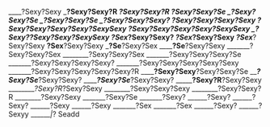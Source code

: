 
____?Sexy?Sexy
___?Sexy?Sexy?R
___?Sexy?Sexy?R
__?Sexy?Sexy?Se
_?Sexy?Sexy?Se
_?Sexy?Sexy?Se
_?Sexy?Sexy?Sexy?
?Sexy?Sexy?Sexy?Sexy
?Sexy?Sexy?Sexy?Sexy?SexySexy
?Sexy?Sexy?Sexy?Sexy?SexySexy
_?Sexy?__?Sexy?Sexy?SexySexy
___?Sex____?Sexy?Sexy?
___?Sex_____?Sexy?Sexy
___?Sex_____?Sexy?Sexy
____?Sex____?Sexy?Sexy
_____?Se____?Sexy?Sex
______?Se__?Sexy?Sexy
_______?Sexy?Sexy?Sex
________?Sexy?Sexy?Sex
_______?Sexy?Sexy?Sexy?Se
_______?Sexy?Sexy?Sexy?Sexy?
_______?Sexy?Sexy?Sexy?Sexy?Sexy
_______?Sexy?Sexy?Sexy?Sexy?Sexy?R
________?Sexy?Sexy____?Sexy?Sexy?Se
_________?Sexy?Se_______?Sexy?Sexy?
_________?Sexy?Se_____?Sexy?Sexy?
_________?Sexy?R____?Sexy?Sexy
_________?Sexy?R_?Sexy?Sexy
________?Sexy?Sexy?Sexy
________?Sexy?Sexy?R
________?Sexy?Sexy
_______?Sexy?Se
_______?Sexy?
______?Sexy?
______?Sexy?
______?Sexy
______?Sexy
_______?Sex
_______?Sex
______?Sexy?
______? Sexyy
_______|_? Seadd